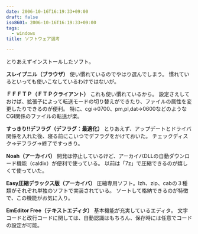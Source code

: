 ```yaml
---
date: 2006-10-16T16:19:33+09:00
draft: false
iso8601: 2006-10-16T16:19:33+09:00
tags:
  - windows
title: ソフトウェア選考

---
```


とりあえずインストールしたソフト。

<strong>スレイプニル（ブラウザ）</strong>
使い慣れているのでやはり選んでしまう。
慣れているといっても使いこなしているわけではないが。

<strong>ＦＦＦＴＰ（ＦＴＰクライアント）</strong>
これも使い慣れているから。
設定さえしておけば、拡張子によって転送モードの切り替えができたり、ファイルの属性を変更したりできるのが便利。
特に、cgi→0700、pm,pl,dat→0600などのようなCGI関係のファイルの転送が楽。

<strong>すっきり!!デフラグ（デフラグ：最適化）</strong>
とりあえず、アップデートとドライバ関係を入れた後、寝る前にこいつでデフラグをかけておいた。
チェックディスク→デフラグ→終了ですっきり。

<strong>Noah（アーカイバ）</strong>
開発は停止しているけど、アーカイバDLLの自動ダウンロード機能（caldix）が便利で使っている。
以前は「7z」で圧縮できるのが嬉しくて使っていた。

<strong>Easy圧縮デラックス版（アーカイバ）</strong>
圧縮専用ソフト。lzh、zip、cabの３種類がそれぞれ単独のソフトで実装されている。
ソートして格納できるのが特徴で、この機能がお気に入り。

<strong>EmEditor Free（テキストエディタ）</strong>
基本機能が充実しているエディタ。
文字コードと改行コードに関しては、自動認識はもちろん、保存時には任意でコードの設定が可能。
